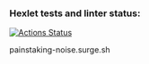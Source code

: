 ### Hexlet tests and linter status:
[![Actions Status](https://github.com/yavictor/layout-designer-project-lvl2/workflows/hexlet-check/badge.svg)](https://github.com/yavictor/layout-designer-project-lvl2/actions)

painstaking-noise.surge.sh
